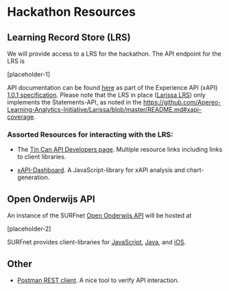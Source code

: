 # Hackathon Resources

## Learning Record Store (LRS)

We will provide access to a LRS for the hackathon. The API endpoint for the LRS is

[placeholder-1]

API documentation can be found <a href="https://github.com/adlnet/xAPI-Spec/blob/1.0.1/xAPI.md#stmtapi">here</a> as part of the Experience API (xAPI) <a href="https://github.com/adlnet/xAPI-Spec/blob/1.0.1/xAPI.md">1.0.1 specification</a>. Please note that the LRS in place (<a href="https://github.com/Apereo-Learning-Analytics-Initiative/Larissa/">Larissa LRS</a>) only implements the Statements-API, as noted in the <a href="README">https://github.com/Apereo-Learning-Analytics-Initiative/Larissa/blob/master/README.md#xapi-coverage</a>.

### Assorted Resources for interacting with the LRS:

* The <a href="http://tincanapi.com/page-developers/"> Tin Can API Developers page</a>. Multiple resource links including links to client libraries.

* <a href="https://github.com/adlnet/xAPI-Dashboard">xAPI-Dashboard</a>. A JavaScript-library for xAPI analysis and chart-generation.



## Open Onderwijs API

An instance of the SURFnet <a href="https://github.com/SURFnet/OpenOnderwijsAPI">Open Onderwijs API</a> will be hosted at

[placeholder-2]

SURFnet provides client-libraries for <a href="https://github.com/SURFnet/OpenOnderwijsAPI-js">JavaScript</a>, <a href="https://github.com/SURFnet/OpenOnderwijsAPI-java">Java</a>, and <a href="https://github.com/SURFnet/OpenOnderwijsAPI-ios">iOS</a>.

## Other

* <a href="https://chrome.google.com/webstore/detail/postman-rest-client/fdmmgilgnpjigdojojpjoooidkmcomcm">Postman REST client</a>. A nice tool to verify API interaction.
